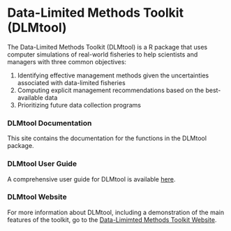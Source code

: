 # Data-Limited Methods Toolkit (DLMtool)

The Data-Limited Methods Toolkit (DLMtool) is a R package that uses computer simulations of real-world fisheries to help scientists and managers with three common objectives: 

1.	Identifying effective management methods given the uncertainties associated with data-limited fisheries
2.	Computing explicit management recommendations based on the best-available data
3.	Prioritizing future data collection programs 


### DLMtool Documentation 
This site contains the documentation for the functions in the DLMtool package.  

### DLMtool User Guide
A comprehensive user guide for DLMtool is available [here](userguide/index.html).

### DLMtool Website
For more information about DLMtool, including a demonstration of the main features of the toolkit, go to the [Data-Limimted Methods Toolkit Website](http://datalimitedtoolkit.org/).


